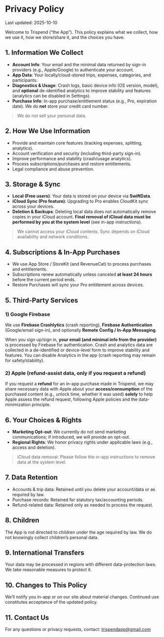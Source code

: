 # Privacy Policy

Last updated: 2025-10-10

Welcome to Trispend (“the App”). This policy explains what we collect, how we use it, how we store/share it, and the choices you have.

## 1. Information We Collect

- **Account Info**: Your email and the minimal data returned by sign-in providers (e.g., Apple/Google) to authenticate your account.
- **App Data**: Your locally/cloud-stored trips, expenses, categories, and participants.
- **Diagnostics & Usage**: Crash logs, basic device info (OS version, model), and **optional** de-identified analytics to improve stability and features (analytics can be disabled in Settings).
- **Purchase Info**: In-app purchase/entitlement status (e.g., Pro, expiration date). We do **not** store your credit card number.

> We do not sell your personal data.
> 

## 2. How We Use Information

- Provide and maintain core features (tracking expenses, splitting, analytics).
- Account verification and security (including third-party sign-in).
- Improve performance and stability (crash/usage analytics).
- Process subscriptions/purchases and restore entitlements.
- Legal compliance and abuse prevention.

## 3. Storage & Sync

- **Local (Free users)**: Your data is stored on your device via **SwiftData**.
- **iCloud Sync (Pro feature)**: Upgrading to Pro enables CloudKit sync across your devices.
- **Deletion & Backups**: Deleting local data does not automatically remove copies in your iCloud account. **Final removal of iCloud data must be performed by you at the system level** (see in-app instructions).

> We cannot access your iCloud contents. Sync depends on iCloud availability and network conditions.
> 

## 4. Subscriptions & In-App Purchases

- We use App Store / StoreKit (and RevenueCat) to process purchases and entitlements.
- Subscriptions renew automatically unless canceled **at least 24 hours** before the current period ends.
- Restore Purchases will sync your Pro entitlement across devices.

## 5. Third-Party Services

### 1) Google Firebase

We use **Firebase Crashlytics** (crash reporting), **Firebase Authentication** (Google/email sign-in), and optionally **Remote Config / In-App Messaging**.

When you sign up/sign in, **your email (and minimal info from the provider)** is processed by Firebase for authentication. Crash and analytics data are collected in a de-identified or device-level form to improve stability and features. You can disable Analytics in the app (crash reporting may remain for safety/stability).

### 2) Apple (refund-assist data, only if you request a refund)

If you request a **refund** for an in-app purchase made in Trispend, we may share necessary data with Apple about your **access/consumption** of the purchased content (e.g., unlock time, whether it was used) **solely** to help Apple assess the refund request, following Apple policies and the data-minimization principle.

## 6. Your Choices & Rights

- **Marketing Opt-out**: We currently do not send marketing communications; if introduced, we will provide an opt-out.
- **Regional Rights**: We honor privacy rights under applicable laws (e.g., access and deletion).

> iCloud data removal: Please follow the in-app instructions to remove data at the system level.
> 

## 7. Data Retention

- Accounts & trip data: Retained until you delete your account/data or as required by law.
- Purchase records: Retained for statutory tax/accounting periods.
- Refund-related data: Retained only as needed to process the request.

## 8. Children

The App is not directed to children under the age required by law. We do not knowingly collect children’s personal data.

## 9. International Transfers

Your data may be processed in regions with different data-protection laws. We take reasonable measures to protect it.

## 10. Changes to This Policy

We’ll notify you in-app or on our site about material changes. Continued use constitutes acceptance of the updated policy.

## 11. Contact Us

For any questions or privacy requests, contact: trispendapp@gmail.com

